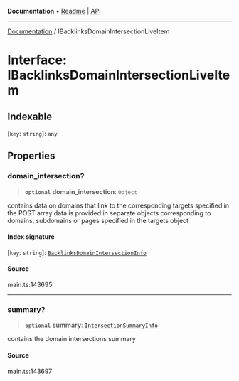 **Documentation** • [Readme](../README.md) \| [API](../globals.md)

***

[Documentation](../README.md) / IBacklinksDomainIntersectionLiveItem

# Interface: IBacklinksDomainIntersectionLiveItem

## Indexable

 \[`key`: `string`\]: `any`

## Properties

### domain\_intersection?

> **`optional`** **domain\_intersection**: `Object`

contains data on domains that link to the corresponding targets specified in the POST array
data is provided in separate objects corresponding to domains, subdomains or pages specified in the targets object

#### Index signature

 \[`key`: `string`\]: [`BacklinksDomainIntersectionInfo`](../classes/BacklinksDomainIntersectionInfo.md)

#### Source

main.ts:143695

***

### summary?

> **`optional`** **summary**: [`IntersectionSummaryInfo`](../classes/IntersectionSummaryInfo.md)

contains the domain intersections summary

#### Source

main.ts:143697
